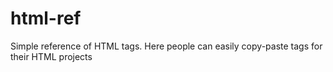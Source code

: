 # html-ref
Simple reference of HTML tags.
Here people can easily copy-paste tags for their 
HTML projects
